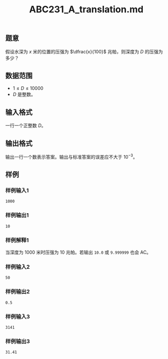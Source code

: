 ﻿---
title: "ABC231_A_translation.md"
tags: []
author: ""
created: ""
---

## 题意

假设水深为 $x$ 米的位置的压强为 $\dfrac{x}{100}$ 兆帕，则深度为 $D$ 的压强为多少？

## 数据范围

- $1 \le D \le 10000$
- $D$ 是整数。

## 输入格式

一行一个正整数 $D$。

## 输出格式

输出一行一个数表示答案。输出与标准答案的误差应不大于 $10^{-3}$。

## 样例

### 样例输入1

```input
1000
```

### 样例输出1

```output
10
```

### 样例解释1

当深度为 $1000$ 米时压强为 $10$ 兆帕。若输出 `10.0` 或 `9.999999` 也会 AC。

### 样例输入2

```input
50
```

### 样例输出2

```output
0.5
```

### 样例输入3

```input
3141
```

### 样例输出3

```output
31.41
```

